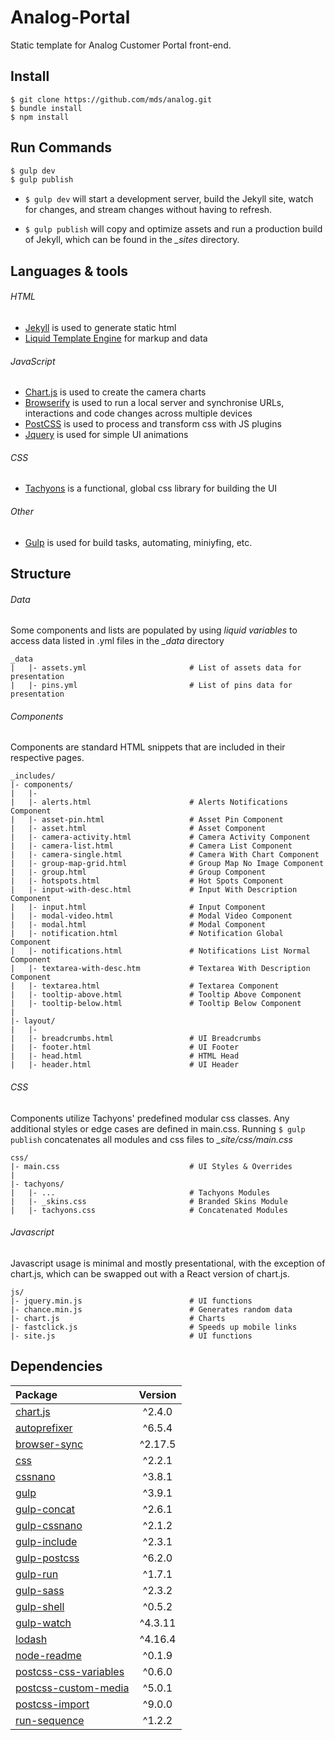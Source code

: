# Analog-Portal

Static template for Analog Customer Portal front-end.

## Install

```
$ git clone https://github.com/mds/analog.git
$ bundle install
$ npm install
```

## Run Commands

```sh
$ gulp dev
$ gulp publish
```

- `$ gulp dev` will start a development server, build the Jekyll site, watch for changes, and stream changes without having to refresh.

- `$ gulp publish` will copy and optimize assets and run a production build of Jekyll, which can be found in the *_sites* directory.

## Languages & tools

###### HTML

- [Jekyll](https://github.com/jekyll/jekyll) is used to generate static html
- [Liquid Template Engine](https://github.com/Shopify/liquid) for markup and data

###### JavaScript

- [Chart.js](https://www.npmjs.com/package/chart.js) is used to create the camera charts
- [Browserify](http://browserify.org/) is used to run a local server and synchronise URLs, interactions and code changes across multiple devices
- [PostCSS](https://github.com/postcss/postcss) is used to process and transform css with JS plugins
- [Jquery](https://github.com/jquery) is used for simple UI animations

###### CSS

* [Tachyons](https://github.com/tachyons-css/tachyons) is a functional, global css library for building the UI

###### Other

- [Gulp](https://github.com/gulpjs/gulp) is used for build tasks, automating, miniyfing, etc.


## Structure

###### Data

Some components and lists are populated by using *liquid variables* to access data listed in .yml files in the *_data* directory

```
_data
|   |- assets.yml                       # List of assets data for presentation
|   |- pins.yml                         # List of pins data for presentation
```

###### Components

Components are standard HTML snippets that are included in their respective pages.

```
_includes/
|- components/
|   |-
|   |- alerts.html                      # Alerts Notifications Component
|   |- asset-pin.html                   # Asset Pin Component
|   |- asset.html                       # Asset Component            
|   |- camera-activity.html             # Camera Activity Component                    
|   |- camera-list.html                 # Camera List Component                
|   |- camera-single.html               # Camera With Chart Component                    
|   |- group-map-grid.html              # Group Map No Image Component                    
|   |- group.html                       # Group Component            
|   |- hotspots.html                    # Hot Spots Component            
|   |- input-with-desc.html             # Input With Description Component                    
|   |- input.html                       # Input Component            
|   |- modal-video.html                 # Modal Video Component                
|   |- modal.html                       # Modal Component            
|   |- notification.html                # Notification Global Component                
|   |- notifications.html               # Notifications List Normal Component                    
|   |- textarea-with-desc.htm           # Textarea With Description Component                       
|   |- textarea.html                    # Textarea Component            
|   |- tooltip-above.html               # Tooltip Above Component                    
|   |- tooltip-below.html               # Tooltip Below Component                    
|
|- layout/
|   |-
|   |- breadcrumbs.html                 # UI Breadcrumbs
|   |- footer.html                      # UI Footer
|   |- head.html                        # HTML Head
|   |- header.html                      # UI Header
```


###### CSS

Components utilize Tachyons' predefined modular css classes. Any additional styles or edge cases are defined in main.css. Running `$ gulp publish` concatenates all modules and css files to *_site/css/main.css*

```
css/
|- main.css                             # UI Styles & Overrides
|
|- tachyons/
|   |- ...                              # Tachyons Modules
|   |- _skins.css                       # Branded Skins Module
|   |- tachyons.css                     # Concatenated Modules
```


###### Javascript
Javascript usage is minimal and mostly presentational, with the exception of chart.js, which can be swapped out with a React version of chart.js.

```
js/
|- jquery.min.js                        # UI functions
|- chance.min.js                        # Generates random data
|- chart.js                             # Charts
|- fastclick.js                         # Speeds up mobile links
|- site.js                              # UI functions
```


## Dependencies

Package | Version
:---|:---:
[chart.js](https://www.npmjs.com/package/chart.js) | ^2.4.0
[autoprefixer](https://www.npmjs.com/package/autoprefixer) | ^6.5.4
[browser-sync](https://www.npmjs.com/package/browser-sync) | ^2.17.5
[css](https://www.npmjs.com/package/css) | ^2.2.1
[cssnano](https://www.npmjs.com/package/cssnano) | ^3.8.1
[gulp](https://www.npmjs.com/package/gulp) | ^3.9.1
[gulp-concat](https://www.npmjs.com/package/gulp-concat) | ^2.6.1
[gulp-cssnano](https://www.npmjs.com/package/gulp-cssnano) | ^2.1.2
[gulp-include](https://www.npmjs.com/package/gulp-include) | ^2.3.1
[gulp-postcss](https://www.npmjs.com/package/gulp-postcss) | ^6.2.0
[gulp-run](https://www.npmjs.com/package/gulp-run) | ^1.7.1
[gulp-sass](https://www.npmjs.com/package/gulp-sass) | ^2.3.2
[gulp-shell](https://www.npmjs.com/package/gulp-shell) | ^0.5.2
[gulp-watch](https://www.npmjs.com/package/gulp-watch) | ^4.3.11
[lodash](https://www.npmjs.com/package/lodash) | ^4.16.4
[node-readme](https://www.npmjs.com/package/node-readme) | ^0.1.9
[postcss-css-variables](https://www.npmjs.com/package/postcss-css-variables) | ^0.6.0
[postcss-custom-media](https://www.npmjs.com/package/postcss-custom-media) | ^5.0.1
[postcss-import](https://www.npmjs.com/package/postcss-import) | ^9.0.0
[run-sequence](https://www.npmjs.com/package/run-sequence) | ^1.2.2
